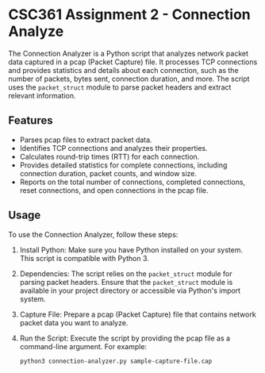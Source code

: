 # CSC361 Assignment 2 - Connection Analyze

The Connection Analyzer is a Python script that analyzes network packet data captured in a pcap (Packet Capture) file. 
It processes TCP connections and provides statistics and details about each connection, such as the number of packets, 
bytes sent, connection duration, and more. The script uses the `packet_struct` module to parse packet headers and extract 
relevant information.

## Features

- Parses pcap files to extract packet data.
- Identifies TCP connections and analyzes their properties.
- Calculates round-trip times (RTT) for each connection.
- Provides detailed statistics for complete connections, including connection duration, packet counts, and window size.
- Reports on the total number of connections, completed connections, reset connections, and open connections in the pcap file.

## Usage

To use the Connection Analyzer, follow these steps:

1. Install Python: Make sure you have Python installed on your system. This script is compatible with Python 3.

2. Dependencies: The script relies on the `packet_struct` module for parsing packet headers. Ensure that the `packet_struct` 
   module is available in your project directory or accessible via Python's import system.

3. Capture File: Prepare a pcap (Packet Capture) file that contains network packet data you want to analyze.

4. Run the Script: Execute the script by providing the pcap file as a command-line argument. For example:
   ```bash
   python3 connection-analyzer.py sample-capture-file.cap
